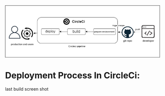  <p align="center">
    <img src="./images/pip_line.png"/>
  </p>

# Deployment Process In CircleCi:
last build screen shot
 <p align="center">
    <img src=""/>
  </p>

  